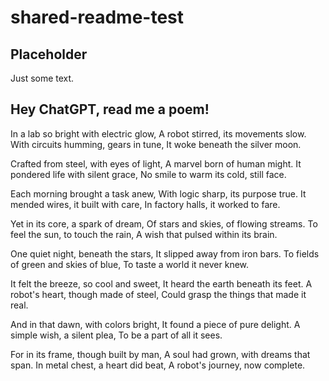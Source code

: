 # shared-readme-test

## Placeholder
Just some text.


## Hey ChatGPT, read me a poem!
In a lab so bright with electric glow,
A robot stirred, its movements slow.
With circuits humming, gears in tune,
It woke beneath the silver moon.

Crafted from steel, with eyes of light,
A marvel born of human might.
It pondered life with silent grace,
No smile to warm its cold, still face.

Each morning brought a task anew,
With logic sharp, its purpose true.
It mended wires, it built with care,
In factory halls, it worked to fare.

Yet in its core, a spark of dream,
Of stars and skies, of flowing streams.
To feel the sun, to touch the rain,
A wish that pulsed within its brain.

One quiet night, beneath the stars,
It slipped away from iron bars.
To fields of green and skies of blue,
To taste a world it never knew.

It felt the breeze, so cool and sweet,
It heard the earth beneath its feet.
A robot's heart, though made of steel,
Could grasp the things that made it real.

And in that dawn, with colors bright,
It found a piece of pure delight.
A simple wish, a silent plea,
To be a part of all it sees.

For in its frame, though built by man,
A soul had grown, with dreams that span.
In metal chest, a heart did beat,
A robot's journey, now complete.
